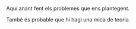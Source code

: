 Aquí anant fent els problemes que ens plantegent.

També és probable que hi hagi una mica de teoria.
